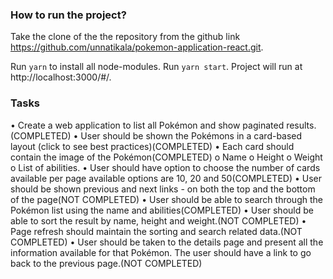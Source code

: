### How to run the project?

Take the clone of the the repository from the github link https://github.com/unnatikala/pokemon-application-react.git. 

Run `yarn` to install all node-modules.
Run `yarn start`. Project will run at http://localhost:3000/#/.

### Tasks

• Create a web application to list all Pokémon and show paginated results. (COMPLETED)
• User should be shown the Pokémons in a card-based layout (click to see best practices)(COMPLETED)
• Each card should contain the image of the Pokémon(COMPLETED)
    o Name
    o Height
    o Weight
    o List of abilities.
• User should have option to choose the number of cards available per page available
options are 10, 20 and 50(COMPLETED)
• User should be shown previous and next links - on both the top
and the bottom of the page(NOT COMPLETED)
• User should be able to search through the Pokémon list using the name and abilities(COMPLETED)
• User should be able to sort the result by name, height and weight.(NOT COMPLETED)
• Page refresh should maintain the sorting and search related data.(NOT COMPLETED)
• User should be taken to the details page and present all the information available for
that Pokémon. The user should have a link to go back to the previous page.(NOT COMPLETED)